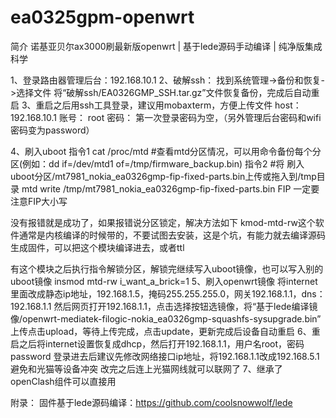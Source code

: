 # ea0325gpm-openwrt
简介
诺基亚贝尔ax3000刷最新版openwrt | 基于lede源码手动编译 | 纯净版集成科学

1、登录路由器管理后台：192.168.10.1
2、破解ssh：
找到系统管理->备份和恢复->选择文件
将“破解ssh/EA0326GMP_SSH.tar.gz”文件恢复备份，完成后自动重启
3、重启之后用ssh工具登录，建议用mobaxterm，方便上传文件
host：
    192.168.10.1
账号：
    root
密码：
    第一次登录密码为空，（另外管理后台密码和wifi密码变为password）

4、刷入uboot
   指令1
   cat /proc/mtd  #查看mtd分区情况，可以用命令备份每个分区(例如：dd if=/dev/mtd1 of=/tmp/firmware_backup.bin)
   指令2  #将 刷入uboot分区/mt7981_nokia_ea0326gmp-fip-fixed-parts.bin上传或拖入到/tmp目录
   mtd write /tmp/mt7981_nokia_ea0326gmp-fip-fixed-parts.bin FIP
   一定要注意FIP大小写

   没有报错就是成功了，如果报错说分区锁定，解决方法如下
   kmod-mtd-rw这个软件通常是内核编译的时候带的，不要试图去安装，这是个坑，有能力就去编译源码生成固件，可以把这个模块编译进去，或者ttl

   有这个模块之后执行指令解锁分区，解锁完继续写入uboot镜像，也可以写入别的uboot镜像
   insmod mtd-rw i_want_a_brick=1
5、刷入openwrt镜像
   将internet里面改成静态ip地址，192.168.1.5，掩码255.255.255.0，网关192.168.1.1，dns：192.168.1.1
   然后网页打开192.168.1.1，点击选择按钮选镜像，将“基于lede编译镜像/openwrt-mediatek-filogic-nokia_ea0326gmp-squashfs-sysupgrade.bin”
   上传点击upload，等待上传完成，点击update，更新完成后设备自动重启
6、重启之后将internet设置恢复成dhcp，然后打开192.168.1.1，用户名root，密码password
   登录进去后建议先修改网络接口ip地址，将192.168.1.1改成192.168.5.1避免和光猫等设备冲突
   改完之后连上光猫网线就可以联网了
7、继承了openClash组件可以直接用

附录：
    固件基于lede源码编译：https://github.com/coolsnowwolf/lede
    
   
   
   
